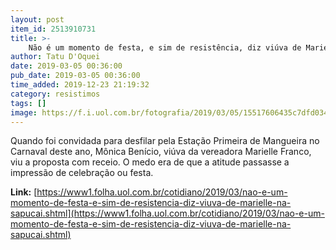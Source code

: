 ```yaml
---
layout: post
item_id: 2513910731
title: >-
    Não é um momento de festa, e sim de resistência, diz viúva de Marielle na Sapucaí
author: Tatu D'Oquei
date: 2019-03-05 00:36:00
pub_date: 2019-03-05 00:36:00
time_added: 2019-12-23 21:19:32
category: resistimos
tags: []
image: https://f.i.uol.com.br/fotografia/2019/03/05/15517606435c7dfd0346215_1551760643_3x2_xl.jpg
---
```


Quando foi convidada para desfilar pela Estação Primeira de Mangueira no Carnaval deste ano, Mônica Benício, viúva da vereadora Marielle Franco, viu a proposta com receio. O medo era de que a atitude passasse a impressão de celebração ou festa.

**Link:** [https://www1.folha.uol.com.br/cotidiano/2019/03/nao-e-um-momento-de-festa-e-sim-de-resistencia-diz-viuva-de-marielle-na-sapucai.shtml](https://www1.folha.uol.com.br/cotidiano/2019/03/nao-e-um-momento-de-festa-e-sim-de-resistencia-diz-viuva-de-marielle-na-sapucai.shtml)

